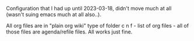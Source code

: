 Configuration that I had up until 2023-03-18, didn't move much at all
(wasn't suing emacs much at all also..).

All org files are in "plain org wiki" type of folder c n f - list of
org files - all of those files are agenda/refile files. All works just fine.
